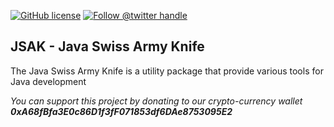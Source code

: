 [![GitHub license](https://img.shields.io/github/license/0rtis/jsak.svg?style=flat-square)](https://github.com/0rtis/jsak/blob/master/LICENSE)
[![Follow @twitter handle](https://img.shields.io/twitter/follow/ortis95.svg?style=flat-square)](https://twitter.com/intent/follow?screen_name=ortis95) 


## JSAK - Java Swiss Army Knife

The Java Swiss Army Knife is a utility package that provide various tools for Java development

*You can support this project by donating to our crypto-currency wallet **0xA68fBfa3E0c86D1f3fF071853df6DAe8753095E2***

